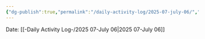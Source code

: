 ```yaml
---
{"dg-publish":true,"permalink":"/daily-activity-log/2025-07-july-06/","noteIcon":"","created":"2025-07-06T03:57:40.227-05:00"}
---
```


Date: [[-Daily Activity Log-/2025 07-July 06\|2025 07-July 06]]

